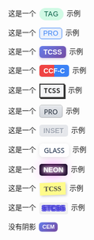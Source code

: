 这是一个 <span style="display: inline-block; vertical-align: middle; line-height: 1.6; padding: 0.1em 0.7em; margin: 0 0.2em; font-family: sans-serif; font-weight: 500; text-transform: uppercase; letter-spacing: 0.5px; color: #065f46; border-radius: 999px; background-color: #d1fae5;">TAG</span> 示例

这是一个 <span style="display: inline-block; vertical-align: middle; line-height: 1.5; padding: 0em 0.5em; margin: 0 0.2em; font-family: sans-serif; font-weight: 500; color: #3b82f6; border-radius: 5px; border: 1.5px solid #3b82f6; background-color: rgba(59, 130, 246, 0.1);">PRO</span> 示例

这是一个 <span style="display: inline-block; vertical-align: middle; line-height: 1.5; padding: 0.1em 0.6em; margin: 0 0.2em; font-family: sans-serif; font-weight: 600; color: white; border-radius: 6px; background-image: linear-gradient(135deg, #667eea 0%, #764ba2 100%); box-shadow: 0 2px 5px rgba(118, 75, 162, 0.3);">TCSS</span> 示例

这是一个 <span style="display: inline-block; vertical-align: middle; line-height: 1.5; padding: 0.1em 0.6em; margin: 0 0.2em; font-family: sans-serif; font-weight: 600; color: white; border-radius: 5px; background: linear-gradient(to right, #ef4444 50%, #3b82f6 50%); box-shadow: 0 1px 3px rgba(0,0,0,0.1);">CCF-C</span> 示例

这是一个 <span style="display: inline-block; vertical-align: middle; line-height: 1.5; padding: 0.15em 0.5em; margin: 0 0.2em; font-family: 'Pixelify Sans', monospace; font-weight: bold; color: #333; border: 2px solid #333; box-shadow: 2px 2px 0px #333; background-color: #f3f4f6;">TCSS</span> 示例

这是一个 <span style="display: inline-block; vertical-align: middle; line-height: 1.5; padding: 0.1em 0.6em; margin: 0 0.2em; font-family: system-ui, sans-serif; font-weight: 500; color: #1f2937; border-radius: 5px; border: 1px solid rgba(0,0,0,0.2); background: linear-gradient(180deg, #e5e7eb, #d1d5db); box-shadow: inset 0 1px 0 white;">PRO</span> 示例

这是一个 <span style="display: inline-block; vertical-align: middle; line-height: 1.5; padding: 0.1em 0.6em; margin: 0 0.2em; font-family: sans-serif; font-weight: 600; border-radius: 5px; background-color: #e5e7eb; color: #9ca3af; text-shadow: 1px 1px 1px white;">INSET</span> 示例

这是一个 <span style="display: inline-block; vertical-align: middle; line-height: 1.5; padding: 0.15em 0.6em; margin: 0 0.2em; font-family: system-ui, sans-serif; font-weight: 500; color: #1a2c47; border-radius: 7px; background-color: rgba(255, 255, 255, 0.6); border: 1px solid rgba(255, 255, 255, 0.7); box-shadow: 0 2px 8px rgba(0, 0, 0, 0.1); backdrop-filter: blur(5px);">GLASS</span> 示例

这是一个 <span style="display: inline-block; vertical-align: middle; line-height: 1.5; padding: 0.1em 0.6em; margin: 0 0.2em; font-family: 'Exo 2', sans-serif; font-weight: bold; text-transform: uppercase; color: #fff; background-color: #1a1a29; border-radius: 5px; text-shadow: 0 0 5px #fff, 0 0 10px #fff, 0 0 20px #ff00de, 0 0 30px #ff00de;">NEON</span> 示例

这是一个 <span style="display: inline-block; vertical-align: middle; line-height: 1.4; padding: 0.2em 0.6em; margin: 0 0.3em; font-family: 'Kalam', cursive; font-weight: bold; color: #4a4a4a; background-color: #fffb8b; box-shadow: 2px 2px 5px rgba(0,0,0,0.2); transform: rotate(-2deg);">TCSS</span> 示例

这是一个 <span style="display: inline-block; vertical-align: middle; line-height: 1.5; padding: 0.1em 0.4em; margin: 0 0.2em; font-family: sans-serif; font-weight: 900; color: rgba(0,0,0,0.1); background-color: #f0f0f0; border-radius: 4px; text-shadow: 1.5px 1.5px 0 #4f46e5, -1.5px -1.5px 0 #4f46e5, 1.5px -1.5px 0 #4f46e5, -1.5px 1.5px 0 #4f46e5;">STCSS</span> 示例






没有阴影
<span style="display: inline-block; vertical-align: middle; font-size: 0.8em; line-height: 1.5; padding: 0.1em 0.6em; margin: 0 0.2em; font-family: sans-serif; font-weight: 600; color: white; border-radius: 6px; background-image: linear-gradient(135deg, #667eea 0%, #764ba2 100%);">CEM</span> 